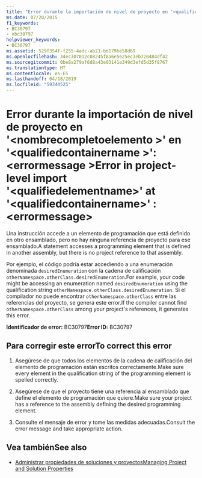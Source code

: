 ```yaml
---
title: "Error durante la importación de nivel de proyecto en '<qualifiedelementname>'at'<qualifiedcontainername>': <errormessage>"
ms.date: 07/20/2015
f1_keywords:
- BC30797
- vbc30797
helpviewer_keywords:
- BC30797
ms.assetid: 529f354f-f255-4adc-ab21-bd1796e58d69
ms.openlocfilehash: 34ec307012c08245f8a6e5625ec3eb720484df42
ms.sourcegitcommit: 0be8a279af6d8a43e03141e349d3efd5d35f8767
ms.translationtype: HT
ms.contentlocale: es-ES
ms.lasthandoff: 04/18/2019
ms.locfileid: "59344525"
---
```

# <a name="error-in-project-level-import-qualifiedelementname-at-qualifiedcontainername--errormessage"></a><span data-ttu-id="5e57d-102">Error durante la importación de nivel de proyecto en '\<nombrecompletoelemento >' en '\<qualifiedcontainername >': \<errormessage ></span><span class="sxs-lookup"><span data-stu-id="5e57d-102">Error in project-level import '\<qualifiedelementname>' at '\<qualifiedcontainername>' : \<errormessage></span></span>
<span data-ttu-id="5e57d-103">Una instrucción accede a un elemento de programación que está definido en otro ensamblado, pero no hay ninguna referencia de proyecto para ese ensamblado.</span><span class="sxs-lookup"><span data-stu-id="5e57d-103">A statement accesses a programming element that is defined in another assembly, but there is no project reference to that assembly.</span></span>  
  
 <span data-ttu-id="5e57d-104">Por ejemplo, el código podría estar accediendo a una enumeración denominada `desiredEnumeration` con la cadena de calificación `otherNamespace.otherClass.desiredEnumeration`.</span><span class="sxs-lookup"><span data-stu-id="5e57d-104">For example, your code might be accessing an enumeration named `desiredEnumeration` using the qualification string `otherNamespace.otherClass.desiredEnumeration`.</span></span> <span data-ttu-id="5e57d-105">Si el compilador no puede encontrar `otherNamespace.otherClass` entre las referencias del proyecto, se genera este error.</span><span class="sxs-lookup"><span data-stu-id="5e57d-105">If the compiler cannot find `otherNamespace.otherClass` among your project's references, it generates this error.</span></span>  
  
 <span data-ttu-id="5e57d-106">**Identificador de error:** BC30797</span><span class="sxs-lookup"><span data-stu-id="5e57d-106">**Error ID:** BC30797</span></span>  
  
## <a name="to-correct-this-error"></a><span data-ttu-id="5e57d-107">Para corregir este error</span><span class="sxs-lookup"><span data-stu-id="5e57d-107">To correct this error</span></span>  
  
1. <span data-ttu-id="5e57d-108">Asegúrese de que todos los elementos de la cadena de calificación del elemento de programación están escritos correctamente.</span><span class="sxs-lookup"><span data-stu-id="5e57d-108">Make sure every element in the qualification string of the programming element is spelled correctly.</span></span>  
  
2. <span data-ttu-id="5e57d-109">Asegúrese de que el proyecto tiene una referencia al ensamblado que define el elemento de programación que quiere.</span><span class="sxs-lookup"><span data-stu-id="5e57d-109">Make sure your project has a reference to the assembly defining the desired programming element.</span></span>  
  
3. <span data-ttu-id="5e57d-110">Consulte el mensaje de error y tome las medidas adecuadas.</span><span class="sxs-lookup"><span data-stu-id="5e57d-110">Consult the error message and take appropriate action.</span></span>  
  
## <a name="see-also"></a><span data-ttu-id="5e57d-111">Vea también</span><span class="sxs-lookup"><span data-stu-id="5e57d-111">See also</span></span>

- [<span data-ttu-id="5e57d-112">Administrar propiedades de soluciones y proyectos</span><span class="sxs-lookup"><span data-stu-id="5e57d-112">Managing Project and Solution Properties</span></span>](/visualstudio/ide/managing-project-and-solution-properties)
